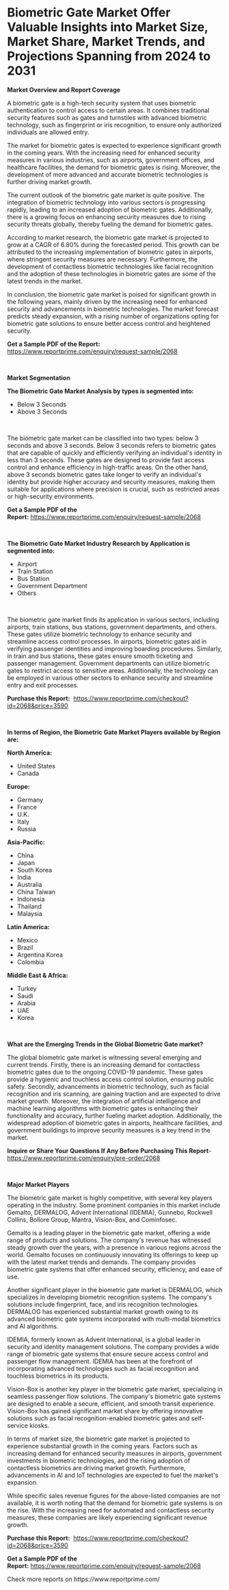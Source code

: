 <p><h1>Biometric Gate Market Offer Valuable Insights into Market Size, Market Share, Market Trends, and Projections Spanning from 2024 to 2031</h1></p><p><strong>Market Overview and Report Coverage</strong></p>
<p><p>A biometric gate is a high-tech security system that uses biometric authentication to control access to certain areas. It combines traditional security features such as gates and turnstiles with advanced biometric technology, such as fingerprint or iris recognition, to ensure only authorized individuals are allowed entry.</p><p>The market for biometric gates is expected to experience significant growth in the coming years. With the increasing need for enhanced security measures in various industries, such as airports, government offices, and healthcare facilities, the demand for biometric gates is rising. Moreover, the development of more advanced and accurate biometric technologies is further driving market growth.</p><p>The current outlook of the biometric gate market is quite positive. The integration of biometric technology into various sectors is progressing rapidly, leading to an increased adoption of biometric gates. Additionally, there is a growing focus on enhancing security measures due to rising security threats globally, thereby fueling the demand for biometric gates.</p><p>According to market research, the biometric gate market is projected to grow at a CAGR of 6.80% during the forecasted period. This growth can be attributed to the increasing implementation of biometric gates in airports, where stringent security measures are necessary. Furthermore, the development of contactless biometric technologies like facial recognition and the adoption of these technologies in biometric gates are some of the latest trends in the market.</p><p>In conclusion, the biometric gate market is poised for significant growth in the following years, mainly driven by the increasing need for enhanced security and advancements in biometric technologies. The market forecast predicts steady expansion, with a rising number of organizations opting for biometric gate solutions to ensure better access control and heightened security.</p></p>
<p><strong>Get a Sample PDF of the Report:</strong> <a href="https://www.reportprime.com/enquiry/request-sample/2068">https://www.reportprime.com/enquiry/request-sample/2068</a></p>
<p>&nbsp;</p>
<p><strong>Market Segmentation</strong></p>
<p><strong>The Biometric Gate Market Analysis by types is segmented into:</strong></p>
<p><ul><li>Below 3 Seconds</li><li>Above 3 Seconds</li></ul></p>
<p>&nbsp;</p>
<p><p>The biometric gate market can be classified into two types: below 3 seconds and above 3 seconds. Below 3 seconds refers to biometric gates that are capable of quickly and efficiently verifying an individual's identity in less than 3 seconds. These gates are designed to provide fast access control and enhance efficiency in high-traffic areas. On the other hand, above 3 seconds biometric gates take longer to verify an individual's identity but provide higher accuracy and security measures, making them suitable for applications where precision is crucial, such as restricted areas or high-security environments.</p></p>
<p><strong>Get a Sample PDF of the Report:</strong>&nbsp;<a href="https://www.reportprime.com/enquiry/request-sample/2068">https://www.reportprime.com/enquiry/request-sample/2068</a></p>
<p>&nbsp;</p>
<p><strong>The Biometric Gate Market Industry Research by Application is segmented into:</strong></p>
<p><ul><li>Airport</li><li>Train Station</li><li>Bus Station</li><li>Government Department</li><li>Others</li></ul></p>
<p>&nbsp;</p>
<p><p>The biometric gate market finds its application in various sectors, including airports, train stations, bus stations, government departments, and others. These gates utilize biometric technology to enhance security and streamline access control processes. In airports, biometric gates aid in verifying passenger identities and improving boarding procedures. Similarly, in train and bus stations, these gates ensure smooth ticketing and passenger management. Government departments can utilize biometric gates to restrict access to sensitive areas. Additionally, the technology can be employed in various other sectors to enhance security and streamline entry and exit processes.</p></p>
<p><strong>Purchase this Report:</strong>&nbsp; <a href="https://www.reportprime.com/checkout?id=2068&price=3590">https://www.reportprime.com/checkout?id=2068&price=3590</a></p>
<p>&nbsp;</p>
<p><strong>In terms of Region, the Biometric Gate Market Players available by Region are:</strong></p>
<p>
    <p> <strong> North America: </strong>
        <ul>
            <li>United States</li>
            <li>Canada</li>
        </ul>
        </p> 
    <p> <strong> Europe: </strong>
        <ul>
            <li>Germany</li>
            <li>France</li>
            <li>U.K.</li>
            <li>Italy</li>
            <li>Russia</li>
        </ul>
        </p> 
    <p> <strong> Asia-Pacific: </strong>
        <ul>
            <li>China</li>
            <li>Japan</li>
            <li>South Korea</li>
            <li>India</li>
            <li>Australia</li>
            <li>China Taiwan</li>
            <li>Indonesia</li>
            <li>Thailand</li>
            <li>Malaysia</li>
        </ul>
        </p> 
    <p> <strong> Latin America: </strong>
        <ul>
            <li>Mexico</li>
            <li>Brazil</li>
            <li>Argentina Korea</li>
            <li>Colombia</li>
        </ul>
        </p> 
    <p> <strong> Middle East & Africa: </strong>
        <ul>
            <li>Turkey</li>
            <li>Saudi</li>
            <li>Arabia</li>
            <li>UAE</li>
            <li>Korea</li>
        </ul>
    </p>
    </p>
<p>&nbsp;</p>
<p><strong>What are the Emerging Trends in the Global Biometric Gate market?</strong></p>
<p><p>The global biometric gate market is witnessing several emerging and current trends. Firstly, there is an increasing demand for contactless biometric gates due to the ongoing COVID-19 pandemic. These gates provide a hygienic and touchless access control solution, ensuring public safety. Secondly, advancements in biometric technology, such as facial recognition and iris scanning, are gaining traction and are expected to drive market growth. Moreover, the integration of artificial intelligence and machine learning algorithms with biometric gates is enhancing their functionality and accuracy, further fueling market adoption. Additionally, the widespread adoption of biometric gates in airports, healthcare facilities, and government buildings to improve security measures is a key trend in the market.</p></p>
<p><strong>Inquire or Share Your Questions If Any Before Purchasing This Report</strong>- <a href="https://www.reportprime.com/enquiry/pre-order/2068">https://www.reportprime.com/enquiry/pre-order/2068</a></p>
<p>&nbsp;</p>
<p><strong>Major Market Players</strong></p>
<p><p>The biometric gate market is highly competitive, with several key players operating in the industry. Some prominent companies in this market include Gemalto, DERMALOG, Advent International (IDEMIA), Gunnebo, Rockwell Collins, Bollore Group, Mantra, Vision-Box, and Cominfosec.</p><p>Gemalto is a leading player in the biometric gate market, offering a wide range of products and solutions. The company's revenue has witnessed steady growth over the years, with a presence in various regions across the world. Gemalto focuses on continuously innovating its offerings to keep up with the latest market trends and demands. The company provides biometric gate systems that offer enhanced security, efficiency, and ease of use.</p><p>Another significant player in the biometric gate market is DERMALOG, which specializes in developing biometric recognition systems. The company's solutions include fingerprint, face, and iris recognition technologies. DERMALOG has experienced substantial market growth owing to its advanced biometric gate systems incorporated with multi-modal biometrics and AI algorithms.</p><p>IDEMIA, formerly known as Advent International, is a global leader in security and identity management solutions. The company provides a wide range of biometric gate systems that ensure secure access control and passenger flow management. IDEMIA has been at the forefront of incorporating advanced technologies such as facial recognition and touchless biometrics in its products.</p><p>Vision-Box is another key player in the biometric gate market, specializing in seamless passenger flow solutions. The company's biometric gate systems are designed to enable a secure, efficient, and smooth transit experience. Vision-Box has gained significant market share by offering innovative solutions such as facial recognition-enabled biometric gates and self-service kiosks.</p><p>In terms of market size, the biometric gate market is projected to experience substantial growth in the coming years. Factors such as increasing demand for enhanced security measures in airports, government investments in biometric technologies, and the rising adoption of contactless biometrics are driving market growth. Furthermore, advancements in AI and IoT technologies are expected to fuel the market's expansion.</p><p>While specific sales revenue figures for the above-listed companies are not available, it is worth noting that the demand for biometric gate systems is on the rise. With the increasing need for automated and contactless security measures, these companies are likely experiencing significant revenue growth.</p></p>
<p><strong>Purchase this Report:</strong>&nbsp;&nbsp;<a href="https://www.reportprime.com/checkout?id=2068&price=3590">https://www.reportprime.com/checkout?id=2068&price=3590</a></p>
<p></p>
<p><strong>Get a Sample PDF of the Report:</strong>&nbsp;<a href="https://www.reportprime.com/enquiry/request-sample/2068">https://www.reportprime.com/enquiry/request-sample/2068</a></p>
<p>Check more reports on https://www.reportprime.com/</p>